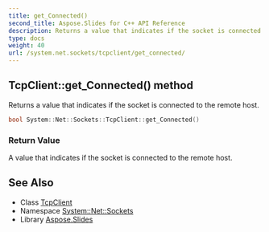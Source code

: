 ```yaml
---
title: get_Connected()
second_title: Aspose.Slides for C++ API Reference
description: Returns a value that indicates if the socket is connected to the remote host.
type: docs
weight: 40
url: /system.net.sockets/tcpclient/get_connected/
---
```

## TcpClient::get_Connected() method


Returns a value that indicates if the socket is connected to the remote host.

```cpp
bool System::Net::Sockets::TcpClient::get_Connected()
```


### Return Value

A value that indicates if the socket is connected to the remote host.

## See Also

* Class [TcpClient](../)
* Namespace [System::Net::Sockets](../../)
* Library [Aspose.Slides](../../../)